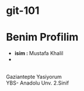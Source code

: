 # git-101
# Benim Profilim
<ul> 
 
  <li><strong>isim : </strong> Mustafa Khalil</li>
  <li></li>
</ul>  
<br>Gaziantepte Yasiyorum
<br>YBS- Anadolu Unv. 2.Sinif
